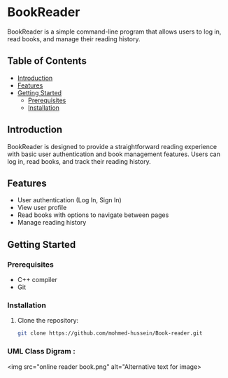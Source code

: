 # BookReader

BookReader is a simple command-line program that allows users to log in, read books, and manage their reading history.

## Table of Contents

- [Introduction](#introduction)
- [Features](#features)
- [Getting Started](#getting-started)
  - [Prerequisites](#prerequisites)
  - [Installation](#installation)


## Introduction

BookReader is designed to provide a straightforward reading experience with basic user authentication and book management features. Users can log in, read books, and track their reading history.

## Features

- User authentication (Log In, Sign In)
- View user profile
- Read books with options to navigate between pages
- Manage reading history


## Getting Started

### Prerequisites

- C++ compiler
- Git

### Installation

1. Clone the repository:

   ```bash
   git clone https://github.com/mohmed-hussein/Book-reader.git


### UML Class Digram :
<img src="online reader book.png" alt="Alternative text for image>
